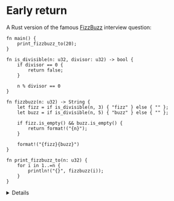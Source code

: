 # Early return

A Rust version of the famous [FizzBuzz](https://en.wikipedia.org/wiki/Fizz_buzz) interview question:

```rust,editable
fn main() {
    print_fizzbuzz_to(20);
}

fn is_divisible(n: u32, divisor: u32) -> bool {
    if divisor == 0 {
        return false;
    }

    n % divisor == 0
}

fn fizzbuzz(n: u32) -> String {
    let fizz = if is_divisible(n, 3) { "fizz" } else { "" };
    let buzz = if is_divisible(n, 5) { "buzz" } else { "" };

    if fizz.is_empty() && buzz.is_empty() {
        return format!("{n}");
    }

    format!("{fizz}{buzz}")
}

fn print_fizzbuzz_to(n: u32) {
    for i in 1..=n {
        println!("{}", fizzbuzz(i));
    }
}
```

<details>

- Early returning is possible with the `return` keyword.
- The range expression in the `for` loop in `print_fizzbuzz_to()` contains `=n`, which causes it to **include** the upper bound.

</details>
